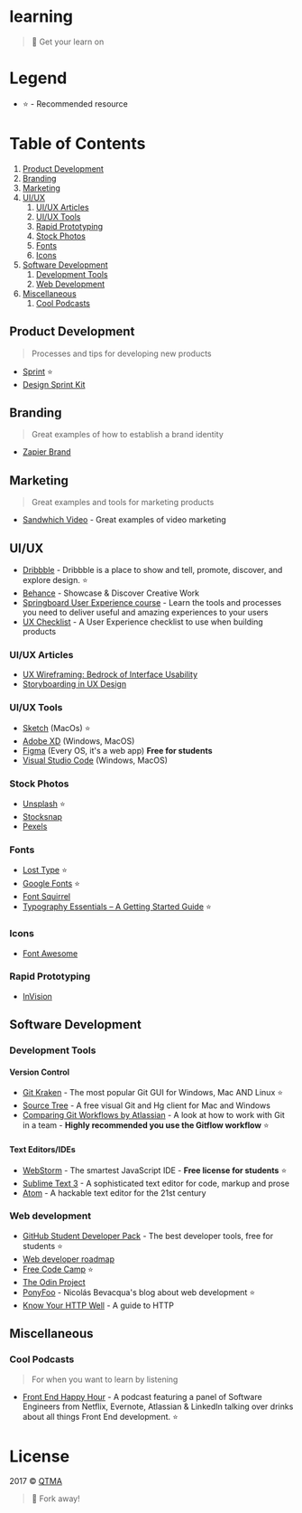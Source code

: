 # learning
> :rocket: Get your learn on

# Legend

- :star: - Recommended resource

# Table of Contents

1. [Product Development](#product-development)
1. [Branding](#branding)
1. [Marketing](#marketing)
1. [UI/UX](#uiux)
    1. [UI/UX Articles](#uiux-articles)
    1. [UI/UX Tools](#uiux-tools)
    1. [Rapid Prototyping](#rapid-prototyping)
    1. [Stock Photos](#stock-photos)
    1. [Fonts](#fonts)
    1. [Icons](#icons)
1. [Software Development](#software-development)
    1. [Development Tools](#development-tools)
    1. [Web Development](#web-development)
1. [Miscellaneous](#miscellaneous)
    1. [Cool Podcasts](#cool-podcasts)

## Product Development
> Processes and tips for developing new products

- [Sprint](http://www.thesprintbook.com/) :star:
- [Design Sprint Kit](https://designsprintkit.withgoogle.com/)

## Branding
> Great examples of how to establish a brand identity

- [Zapier Brand](https://zapier.com/brand/)

## Marketing
> Great examples and tools for marketing products

- [Sandwhich Video](https://sandwichvideo.com/) - Great examples of video marketing

## UI/UX

- [Dribbble](https://dribbble.com) - Dribbble is a place to show and tell, promote, discover, and explore design. :star:
- [Behance](https://behance.net) - Showcase & Discover Creative Work
- [Springboard User Experience course](https://www.springboard.com/learning-paths/user-experience-design/) - Learn the tools and processes you need to deliver useful and amazing experiences to your users
- [UX Checklist](http://uxchecklist.github.io/) - A User Experience checklist to use when building products

### UI/UX Articles

- [UX Wireframing: Bedrock of Interface Usability](https://uxplanet.org/ux-wireframing-bedrock-of-interface-usability-7e9c76bd804d)
- [Storyboarding in UX Design](https://uxplanet.org/storyboarding-in-ux-design-b9d2e18e5fab)

### UI/UX Tools
- [Sketch](http://sketchapp.com) (MacOs) :star:
- [Adobe XD](http://www.adobe.com/ca/products/experience-design.html) (Windows, MacOS)
- [Figma](https://www.figma.com/) (Every OS, it's a web app) **Free for students**
- [Visual Studio Code](https://code.visualstudio.com/) (Windows, MacOS)

### Stock Photos
- [Unsplash](https://unsplash.com) :star:
- [Stocksnap](https://stocksnap.io/)
- [Pexels](https://www.pexels.com/)

### Fonts
- [Lost Type](http://www.losttype.com/) :star:
- [Google Fonts](https://fonts.google.com/) :star:
- [Font Squirrel](https://www.fontsquirrel.com/)
- [Typography Essentials – A Getting Started Guide](http://freelancefolder.com/typography-essentials-a-getting-started-guide/) :star:

### Icons
- [Font Awesome](https://fontawesome.io)

### Rapid Prototyping
- [InVision](https://www.invisionapp.com/)

## Software Development

### Development Tools

#### Version Control
- [Git Kraken](https://www.gitkraken.com/) - The most popular Git GUI for Windows, Mac AND Linux :star:
- [Source Tree](https://www.sourcetreeapp.com/) - A free visual Git and Hg client for Mac and Windows
- [Comparing Git Workflows by Atlassian](https://www.atlassian.com/git/tutorials/comparing-workflows) - A look at how to work with Git in a team - **Highly recommended you use the Gitflow workflow** :star:

#### Text Editors/IDEs
- [WebStorm](https://www.jetbrains.com/webstorm/) - The smartest JavaScript IDE - **Free license for students** :star:
- [Sublime Text 3](https://sublimetext.com/) - A sophisticated text editor for code, markup and prose
- [Atom](https://atom.io/) - A hackable text editor for the 21st century

### Web development

- [GitHub Student Developer Pack](https://education.github.com/pack) - The best developer tools, free for students :star:
- [Web developer roadmap](https://github.com/kamranahmedse/developer-roadmap)
- [Free Code Camp](https://www.freecodecamp.com/) :star:
- [The Odin Project](http://www.theodinproject.com/)
- [PonyFoo](https://ponyfoo.com) - Nicolás Bevacqua's blog about web development :star:
- [Know Your HTTP Well](https://github.com/for-GET/know-your-http-well) - A guide to HTTP

## Miscellaneous

### Cool Podcasts
> For when you want to learn by listening

- [Front End Happy Hour](http://frontendhappyhour.com/) - A podcast featuring a panel of Software Engineers from Netflix, Evernote, Atlassian & LinkedIn talking over drinks about all things Front End development. :star:

# License

2017 © [QTMA](http://qtma.ca)
> :fork_and_knife: Fork away!
